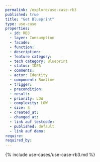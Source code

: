 ```yaml
---
permalink: /explore/use-case-rb3
published: true
title: "Get Blueprint"
type: use-case
properties:
  - id: RB3
  - layer: Consumption
  - facade:
  - function:
  - description:
  - feature category:
  - tech category: Blueprint
  - status: IDEA
  - comments:
  - actor: Identity
  - component: Runtime
  - trigger:
  - precondition:
  - result:
  - priority: LOW
  - complexity: LOW
  - size: S
  - created_at:
  - changed_at:
  - link auf testcode:
  - published: default
  - link auf demo:
require:
required_by:
---
```


{% include use-cases/use-case-rb3.md %}
